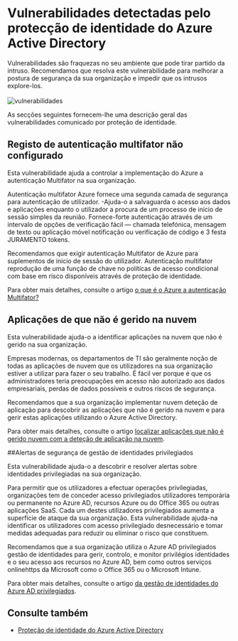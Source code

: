 <properties
    pageTitle="Vulnerabilidades detectadas pelo Azure Active Directory identidade Protection | Microsoft Azure"
    description="Descrição geral das vulnerabilidades detectado pelo protecção de identidade do Azure Active Directory."
    services="active-directory"
    keywords="proteção de identidade do Azure do active directory, deteção de aplicação de nuvem, gerir aplicações, segurança, risco, nível de risco, vulnerabilidade, política de segurança"
    documentationCenter=""
    authors="markusvi"
    manager="femila"
    editor=""/>

<tags
    ms.service="active-directory"
    ms.workload="identity"
    ms.tgt_pltfrm="na"
    ms.devlang="na"
    ms.topic="article"
    ms.date="08/22/2016"
    ms.author="markvi"/>

# <a name="vulnerabilities-detected-by-azure-active-directory-identity-protection"></a>Vulnerabilidades detectadas pelo protecção de identidade do Azure Active Directory 

Vulnerabilidades são fraquezas no seu ambiente que pode tirar partido da intruso. Recomendamos que resolva este vulnerabilidade para melhorar a postura de segurança da sua organização e impedir que os intrusos explore-los.
<br><br>
![vulnerabilidades](./media/active-directory-identityprotection-vulnerabilities/101.png "vulnerabilities")
<br>

As secções seguintes fornecem-lhe uma descrição geral das vulnerabilidades comunicado por proteção de identidade.

## <a name="multi-factor-authentication-registration-not-configured"></a>Registo de autenticação multifator não configurado 

Esta vulnerabilidade ajuda a controlar a implementação do Azure a autenticação Multifator na sua organização. 

Autenticação multifator Azure fornece uma segunda camada de segurança para autenticação de utilizador. -Ajuda-o a salvaguarda o acesso aos dados e aplicações enquanto o utilizador a procura de um processo de início de sessão simples da reunião. Fornece-forte autenticação através de um intervalo de opções de verificação fácil — chamada telefónica, mensagem de texto ou aplicação móvel notificação ou verificação de código e 3 festa JURAMENTO tokens.

Recomendamos que exigir autenticação Multifator de Azure para suplementos de início de sessão do utilizador. Autenticação multifator reprodução de uma função de chave no políticas de acesso condicional com base em risco disponíveis através de proteção de identidade.

Para obter mais detalhes, consulte o artigo [o que é o Azure a autenticação Multifator?](../multi-factor-authentication/multi-factor-authentication.md)


## <a name="unmanaged-cloud-apps"></a>Aplicações de que não é gerido na nuvem

Esta vulnerabilidade ajuda-o a identificar aplicações na nuvem que não é gerido na sua organização.
 
Empresas modernas, os departamentos de TI são geralmente noção de todas as aplicações de nuvem que os utilizadores na sua organização estiver a utilizar para fazer o seu trabalho. É fácil ver porque é que os administradores teria preocupações em acesso não autorizado aos dados empresariais, perdas de dados possíveis e outros riscos de segurança. 

Recomendamos que a sua organização implementar nuvem deteção de aplicação para descobrir as aplicações que não é gerido na nuvem e para gerir estas aplicações utilizando o Azure Active Directory.

Para obter mais detalhes, consulte o artigo [localizar aplicações que não é gerido nuvem com a deteção de aplicação na nuvem](active-directory-cloudappdiscovery-whatis.md).



##<a name="security-alerts-from-privileged-identity-management"></a>Alertas de segurança de gestão de identidades privilegiados

Esta vulnerabilidade ajuda-o a descobrir e resolver alertas sobre identidades privilegiadas na sua organização.  

Para permitir que os utilizadores a efectuar operações privilegiadas, organizações tem de conceder acesso privilegiados utilizadores temporária ou permanente no Azure AD, recursos Azure ou do Office 365 ou outras aplicações SaaS. Cada um destes utilizadores privilegiados aumenta a superfície de ataque da sua organização. Esta vulnerabilidade ajuda-na identificar os utilizadores com acesso privilegiado desnecessário e tomar medidas adequadas para reduzir ou eliminar o risco que constituem. 

Recomendamos que a sua organização utiliza o Azure AD privilegiados gestão de identidades para gerir, controlo, e monitor privilégios identidades e o seu acesso aos recursos no Azure AD, bem como outros serviços onlinehttps da Microsoft como o Office 365 ou o Microsoft Intune.

Para obter mais detalhes, consulte o artigo [da gestão de identidades do Azure AD privilegiados](active-directory-privileged-identity-management-configure.md). 



## <a name="see-also"></a>Consulte também

 - [Proteção de identidade do Azure Active Directory](active-directory-identityprotection.md)

